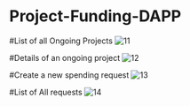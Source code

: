 # Project-Funding-DAPP
#List of all Ongoing Projects
![11](https://user-images.githubusercontent.com/56218641/173999692-7a52651b-7648-4956-b118-89da83748134.png)

#Details of an ongoing project
![12](https://user-images.githubusercontent.com/56218641/173999877-3c25b96d-b063-42de-8e11-d569a0461542.png)

#Create a new spending request
![13](https://user-images.githubusercontent.com/56218641/173999941-6b8cf076-f652-42a5-9e3f-3a5f38c460f9.png)

#List of All requests
![14](https://user-images.githubusercontent.com/56218641/174000002-01bb4821-ba1c-4650-9120-692e96c26280.png)
